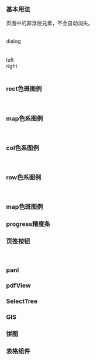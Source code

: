 <style>
.dome-alert .c-date:not(:first-child){
  margin-top: 10px;
}
</style>
<script>
export default{
  data(){
    return {
      xx:"2019-01-01",
      test:["2019-10-11", "2019-10-20"],
      dialogVisible:false,
      checkboxData:[{id:1,label:'1111'}],
      legend:[{color:"red",label:111},{color:"green",label:211111111},{color:"blue",label:3333}],
      tree:[{id:1,label:123},{id:2,label:123},{id:3,label:123}],
      regionList:[],
      legendOpt:{data:[{color:"red",label:111},{color:"green",label:211111111},{color:"blue",label:3333}],type:1},
      gis:null,
      pieData:[{value:11,name:"test"},{value:13,name:"test2"},{value:16,name:"test3"},],
      tableStructure:[{label:"x1",prop:"x1"},{label:"b",prop:"b"}],
      tableData:[{x1:{label:111,code:1},b:321},{x1:{label:111,code:122},b:321},{x1:{label:111,code:12},b:321},{x1:{label:111,code:122},b:321},]
    }
  },
  created(){
    fetch("/static/neimeng.geojson").then(res=>{
      return res.json()
    }).then(res=>{
      this.regionList = res.features
      return fetch("/static/temp.tif")
    }).then(res=>{
      let that = this;
      (async function(){
        const buffer = await res.arrayBuffer()
        that.gis = buffer
        that.$nextTick(()=>{
          // that.$refs.GP.initLayer(150000,buffer)
        })
      })()
    })
  },
  watch:{
    test(val){
      console.log(val)
    }
  }
}
</script>

### 基本用法
页面中的非浮层元素，不会自动消失。
<div class="dome-alert demo-block">
  <c-xun v-model="test"></c-xun>
  <c-hou v-model="test"></c-hou>
  <c-season v-model="test"></c-season>
  <c-time-picker v-model="xx"></c-time-picker>
</div>


<br>
<el-button @click="dialogVisible=!dialogVisible">dialog</el-button>
<br>
<c-dialog :visible.sync="dialogVisible"></c-dialog>

<br>
<c-checkbox-group :data="checkboxData"></c-checkbox-group>

<br>
<c-two-col>
  <div slot="left">
    left
  </div>
  <div slot="right">
    right
  </div>
</c-two-col>
<br>

### rect色斑图例
<c-rect-legend :data="legend"></c-rect-legend>
<br>
### map色系图例
<c-map-legend :data="legend" :labelList="[1,2,3,4,5]"></c-map-legend>
<br>
### col色系图例
<c-liner-legend :data="legend" ></c-liner-legend>
<br>
### row色系图例
<c-liner-legend :data="legend" type="row"></c-liner-legend>
<br>
### map色斑图例
<c-grade-legend :data="legend" :labelList="[1,2,3]"></c-grade-legend>
### progress精度条
<c-progress-bar ></c-progress-bar>
### 页签按钮
<c-page-sign ></c-page-sign>
<br>

### panl
<c-panl></c-panl>

### pdfView
<c-pdf-view class="w-50" pdf-url="/static/test .pdf"></c-pdf-view>

### SelectTree
<c-select-tree :data="tree" class="w-30"></c-select-tree>
### GIS
<c-gis-pic v-if="gis" :data="gis" title="内蒙古自治区" :legend="legendOpt"  :region-list="regionList"></c-gis-pic>

### 饼图
<c-pie ></c-pie>

### 表格组件
<c-table :fields="tableStructure" :data="tableData"></c-table>

<!-- ### test

<c-test></c-test> -->